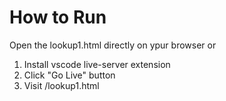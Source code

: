 # How to Run
Open the lookup1.html directly on ypur browser
or
1. Install vscode live-server extension
2. Click "Go Live" button
3. Visit /lookup1.html